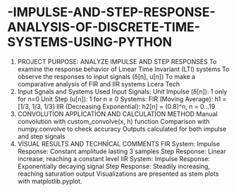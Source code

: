 # -IMPULSE-AND-STEP-RESPONSE-ANALYSIS-OF-DISCRETE-TIME-SYSTEMS-USING-PYTHON
1. PROJECT PURPOSE:
 ANALYZE IMPULSE AND STEP RESPONSES
 To examine the response behavior of Linear
 Time Invariant (LTI) systems
 To observe the responses to input signals
 (δ[n], u[n])
 To make a comparative analysis of FIR and IIR
 systems
Lcera Tech
 2. Input Sgnals and Systems Used
 Input Signals:
 Unit Impulse (δ[n]): 1 only for n=0
 Unit Step (u[n]): 1 for n ≥ 0
 Systems:
 FIR (Moving Average): h1 = [1/3, 1/3, 1/3]
 IIR (Decreasing Exponential): h2[n] = (0.8)^n,
 n = 0…19
3. CONVOLUTİON APPLİCATİON AND
 CALCULATİON METHOD
 Manual convolution with
 custom_convolve(x, h) function
 Comparison with numpy.convolve to
 check accuracy
 Outputs calculated for both impulse and
 step signals
4. VİSUAL RESULTS AND TECHNİCAL COMMENTS
 FIR System:
 Impulse Response: Constant amplitude lasting 3 samples
 Step Response: Linear increase, reaching a constant level
 IIR System:
 Impulse Response: Exponentially decaying signal
 Step Response: Steadily increasing, reaching saturation output
 Visualizations are presented as stem plots with matplotlib.pyplot.
